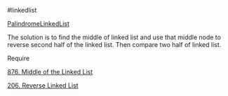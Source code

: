 #linkedlist 

[PalindromeLinkedList](../src/main/java/PalindromeLinkedList.java)

The solution is to find the middle of linked list and use that middle node to reverse second half of the linked list. Then compare two half of linked list.

Require

[876. Middle of the Linked List](876.%20Middle%20of%20the%20Linked%20List.md)

[206. Reverse Linked List](206.%20Reverse%20Linked%20List.md)


